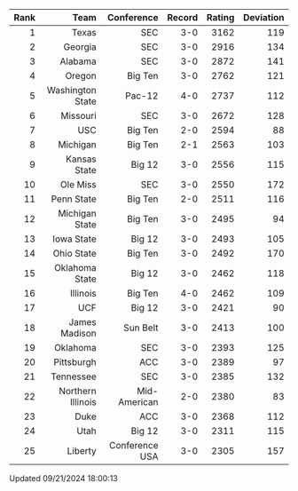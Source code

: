 | Rank  | Team                 | Conference           | Record   | Rating | Deviation |
| ---:  | ---:                 | ---:                 | ---:     | ---:   | ---:      |
| 1     | Texas                | SEC                  | 3-0      | 3162   | 119       |
| 2     | Georgia              | SEC                  | 3-0      | 2916   | 134       |
| 3     | Alabama              | SEC                  | 3-0      | 2872   | 141       |
| 4     | Oregon               | Big Ten              | 3-0      | 2762   | 121       |
| 5     | Washington State     | Pac-12               | 4-0      | 2737   | 112       |
| 6     | Missouri             | SEC                  | 3-0      | 2672   | 128       |
| 7     | USC                  | Big Ten              | 2-0      | 2594   | 88        |
| 8     | Michigan             | Big Ten              | 2-1      | 2563   | 103       |
| 9     | Kansas State         | Big 12               | 3-0      | 2556   | 115       |
| 10    | Ole Miss             | SEC                  | 3-0      | 2550   | 172       |
| 11    | Penn State           | Big Ten              | 2-0      | 2511   | 116       |
| 12    | Michigan State       | Big Ten              | 3-0      | 2495   | 94        |
| 13    | Iowa State           | Big 12               | 3-0      | 2493   | 105       |
| 14    | Ohio State           | Big Ten              | 3-0      | 2492   | 170       |
| 15    | Oklahoma State       | Big 12               | 3-0      | 2462   | 118       |
| 16    | Illinois             | Big Ten              | 4-0      | 2462   | 109       |
| 17    | UCF                  | Big 12               | 3-0      | 2421   | 90        |
| 18    | James Madison        | Sun Belt             | 3-0      | 2413   | 100       |
| 19    | Oklahoma             | SEC                  | 3-0      | 2393   | 125       |
| 20    | Pittsburgh           | ACC                  | 3-0      | 2389   | 97        |
| 21    | Tennessee            | SEC                  | 3-0      | 2385   | 132       |
| 22    | Northern Illinois    | Mid-American         | 2-0      | 2380   | 83        |
| 23    | Duke                 | ACC                  | 3-0      | 2368   | 112       |
| 24    | Utah                 | Big 12               | 3-0      | 2311   | 115       |
| 25    | Liberty              | Conference USA       | 3-0      | 2305   | 157       |

Updated 09/21/2024 18:00:13
